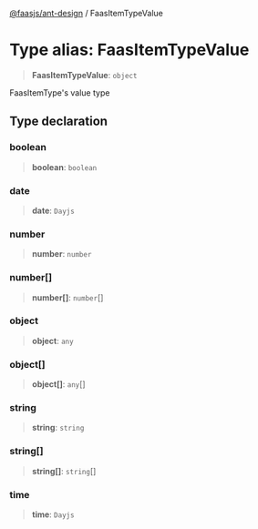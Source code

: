 [@faasjs/ant-design](../README.md) / FaasItemTypeValue

# Type alias: FaasItemTypeValue

> **FaasItemTypeValue**: `object`

FaasItemType's value type

## Type declaration

### boolean

> **boolean**: `boolean`

### date

> **date**: `Dayjs`

### number

> **number**: `number`

### number[]

> **number[]**: `number`[]

### object

> **object**: `any`

### object[]

> **object[]**: `any`[]

### string

> **string**: `string`

### string[]

> **string[]**: `string`[]

### time

> **time**: `Dayjs`
